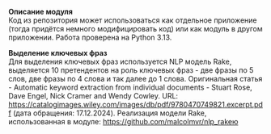 **Описание модуля** <br />
Код из репозитория может использоваться как отдельное приложение (тогда придётся немного модифицировать код)
или как модуль в другом приложении. Работа проверена на Python 3.13.

**Выделение ключевых фраз** <br />
Для выделения ключевых фраз используется NLP модель Rake, выделяется 10 претендентов на роль ключевых фраз - 
две фразы по 5 слов, две фразы по 4 слова и так далее до 1 слова.
Оригинальная статья - Automatic keyword extraction from individual documents - Stuart Rose, Dave Engel, Nick Cramer
and Wendy Cowley. URL: https://catalogimages.wiley.com/images/db/pdf/9780470749821.excerpt.pdf (дата обращения: 17.12.2024).
Реализация модели Rake, использованная в модуле: https://github.com/malcolmvr/nlp_rakeю

